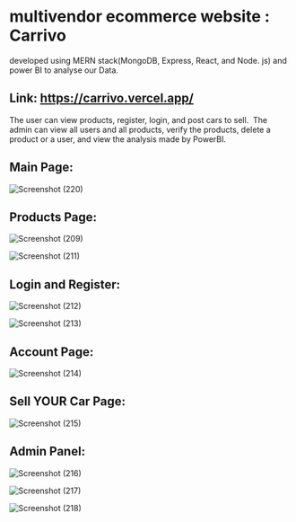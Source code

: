 ﻿# multivendor ecommerce website : Carrivo
developed using MERN stack(MongoDB, Express, React, and Node. js) and power BI to analyse our Data.

## Link: https://carrivo.vercel.app/

The user can view products, register, login, and post cars to sell. 
The admin can view all users and all products, verify the products, delete a product or a user, and view the analysis made by PowerBI. 

## Main Page:
![Screenshot (220)](https://github.com/fadi-REX/multivendor-ecommerce-website/assets/111784604/6755b016-0f30-4e24-b322-393c9a1afca4)

## Products Page:
![Screenshot (209)](https://github.com/fadi-REX/multivendor-ecommerce-website/assets/111784604/f4dc410f-aef4-4a00-8e78-57c30821b72a)

![Screenshot (211)](https://github.com/fadi-REX/multivendor-ecommerce-website/assets/111784604/5193911c-0db2-4ee0-b56a-c3872a6ffdef)

## Login and Register:
![Screenshot (212)](https://github.com/fadi-REX/multivendor-ecommerce-website/assets/111784604/3a90bc61-c0ae-49ed-a5e2-e8b0320ac39a)

![Screenshot (213)](https://github.com/fadi-REX/multivendor-ecommerce-website/assets/111784604/347f3c0c-d7cd-4df1-8be6-4357ac468b92)

## Account Page:
![Screenshot (214)](https://github.com/fadi-REX/multivendor-ecommerce-website/assets/111784604/6baa859e-ffc5-455b-b174-f2577c071f4c)

## Sell YOUR Car Page:
![Screenshot (215)](https://github.com/fadi-REX/multivendor-ecommerce-website/assets/111784604/00e5589d-f418-4f44-a680-9b2dc1fd836d)

## Admin Panel:
![Screenshot (216)](https://github.com/fadi-REX/multivendor-ecommerce-website/assets/111784604/532cc909-3f29-4c02-877c-49b4cbd43924)

![Screenshot (217)](https://github.com/fadi-REX/multivendor-ecommerce-website/assets/111784604/6765b4f8-7d93-41a4-847e-8ef35282d490)

![Screenshot (218)](https://github.com/fadi-REX/multivendor-ecommerce-website/assets/111784604/4795c104-6fe1-4fd2-b87c-489dce40cf8b)
